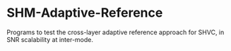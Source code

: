 # SHM-Adaptive-Reference
Programs to test the cross-layer adaptive reference approach for SHVC, in SNR scalability at inter-mode.
